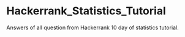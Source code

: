 # Hackerrank_Statistics_Tutorial 
Answers of all question from Hackerrank 10 day of statistics tutorial.
